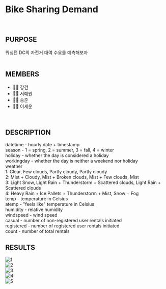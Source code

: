 # Bike Sharing Demand
<br/>

## PURPOSE

워싱턴 DC의 자전거 대여 수요를 예측해보자<br/>
<br/>



## MEMBERS 

- 🦸‍♂️ 강건
- 🦸‍♀️ 서예원
- 👨‍🎓 송준
- 👨‍💼 이세운

<br/>



## DESCRIPTION

datetime - hourly date + timestamp<br/>
season - 1 = spring, 2 = summer, 3 = fall, 4 = winter<br/>
holiday - whether the day is considered a holiday<br/>
workingday - whether the day is neither a weekend nor holiday<br/>
weather<br/>
1: Clear, Few clouds, Partly cloudy, Partly cloudy<br/>
2: Mist + Cloudy, Mist + Broken clouds, Mist + Few clouds, Mist<br/>
3: Light Snow, Light Rain + Thunderstorm + Scattered clouds, Light Rain + Scattered clouds<br/>
4: Heavy Rain + Ice Pallets + Thunderstorm + Mist, Snow + Fog<br/>
temp - temperature in Celsius<br/>
atemp - "feels like" temperature in Celsius<br/>
humidity - relative humidity<br/>
windspeed - wind speed<br/>
casual - number of non-registered user rentals initiated<br/>
registered - number of registered user rentals initiated<br/>
count - number of total rentals<br/>


## RESULTS
![1](https://user-images.githubusercontent.com/92356170/179180513-4e195bef-645c-4439-b0b1-00e9e96e499d.png)<br/>
![2](https://user-images.githubusercontent.com/92356170/179180519-27343d73-d8e6-4e5a-b3dd-0b5b220ce27e.png)<br/>
![3](https://user-images.githubusercontent.com/92356170/179180522-9951d87a-4efe-4947-aa84-f02cd06ef7f8.png)<br/>
![4](https://user-images.githubusercontent.com/92356170/179180523-bfbf0b8d-88cb-4486-b10d-75f5844adee9.png)<br/>
![5](https://user-images.githubusercontent.com/92356170/179180525-01296e0a-2c8c-4e80-995d-ed418adb3a5f.png)<br/>
